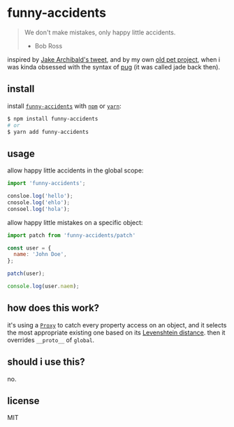 # funny-accidents

> We don't make mistakes, only happy little accidents.
> - Bob Ross

inspired by [Jake Archibald's tweet][tweet], and by my own [old pet project][jadeite],
when i was kinda obsessed with the syntax of [pug][pug] (it was called jade back then).

## install

install [`funny-accidents`][pkg] with [`npm`][npm] or [`yarn`][yarn]:

```sh
$ npm install funny-accidents
# or
$ yarn add funny-accidents
```

## usage

allow happy little accidents in the global scope:

```js
import 'funny-accidents';

consloe.log('hello');
cnosole.log('ehlo');
consoel.log('hola');
```

allow happy little mistakes on a specific object:

```js
import patch from 'funny-accidents/patch'

const user = {
  name: 'John Doe',
};

patch(user);

console.log(user.naem);
```

## how does this work?

it's using a [`Proxy`][proxy] to catch every property access on an object, and it selects the most appropriate existing one based on its [Levenshtein distance][levenshtein]. then it overrides `__proto__` of `global`.

## should i use this?

no.

## license

MIT

[levenshtein]: https://en.wikipedia.org/wiki/Levenshtein_distance
[pkg]: https://www.npmjs.com/package/funny-accidents
[npm]: https://npmjs.com
[yarn]: https://yarnpkg.com
[proxy]: https://developer.mozilla.org/en-US/docs/Web/JavaScript/Reference/Global_Objects/Proxy
[pug]: https://pugjs.org/api/getting-started.html
[jadeite]: https://github.com/madbence/node-jadeite
[tweet]: https://twitter.com/jaffathecake/status/1220272251909615616
